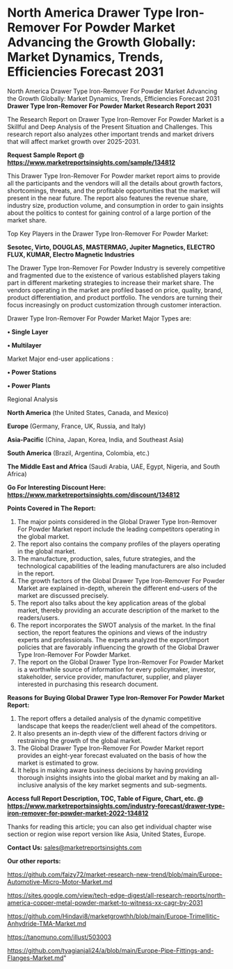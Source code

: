 # North America Drawer Type Iron-Remover For Powder Market Advancing the Growth Globally: Market Dynamics, Trends, Efficiencies Forecast 2031
North America Drawer Type Iron-Remover For Powder Market Advancing the Growth Globally: Market Dynamics, Trends, Efficiencies Forecast 2031
<strong>Drawer Type Iron-Remover For Powder Market Research Report 2031</strong>

The Research Report on Drawer Type Iron-Remover For Powder Market is a Skillful and Deep Analysis of the Present Situation and Challenges. This research report also analyzes other important trends and market drivers that will affect market growth over 2025-2031.

<strong>Request Sample Report @ <a href=https://www.marketreportsinsights.com/sample/134812>https://www.marketreportsinsights.com/sample/134812</a></strong>

This Drawer Type Iron-Remover For Powder market report aims to provide all the participants and the vendors will all the details about growth factors, shortcomings, threats, and the profitable opportunities that the market will present in the near future. The report also features the revenue share, industry size, production volume, and consumption in order to gain insights about the politics to contest for gaining control of a large portion of the market share.

Top Key Players in the Drawer Type Iron-Remover For Powder Market:

<strong>Sesotec, Virto, DOUGLAS, MASTERMAG, Jupiter Magnetics, ELECTRO FLUX, KUMAR, Electro Magnetic Industries</strong>

The Drawer Type Iron-Remover For Powder Industry is severely competitive and fragmented due to the existence of various established players taking part in different marketing strategies to increase their market share. The vendors operating in the market are profiled based on price, quality, brand, product differentiation, and product portfolio. The vendors are turning their focus increasingly on product customization through customer interaction.

Drawer Type Iron-Remover For Powder Market Major Types are:

<strong>• Single Layer

• Multilayer</strong>

Market Major end-user applications :

<strong>• Power Stations

• Power Plants</strong>

Regional Analysis

</u><strong><b>North America</b></strong> (the United States, Canada, and Mexico)

<strong><b>Europe </b></strong>(Germany, France, UK, Russia, and Italy)

<strong><b>Asia-Pacific</b></strong> (China, Japan, Korea, India, and Southeast Asia)

<strong><b>South America</b></strong> (Brazil, Argentina, Colombia, etc.)

<strong><b>The Middle East and Africa</b></strong> (Saudi Arabia, UAE, Egypt, Nigeria, and South Africa)

<strong>Go For Interesting Discount Here: <a href=https://www.marketreportsinsights.com/discount/134812>https://www.marketreportsinsights.com/discount/134812</a></strong>

<strong>Points Covered in The Report:</strong>
<ol>
  <li>The major points considered in the Global Drawer Type Iron-Remover For Powder Market report include the leading competitors operating in the global market.</li>
  <li>The report also contains the company profiles of the players operating in the global market.</li>
  <li>The manufacture, production, sales, future strategies, and the technological capabilities of the leading manufacturers are also included in the report.</li>
  <li>The growth factors of the Global Drawer Type Iron-Remover For Powder Market are explained in-depth, wherein the different end-users of the market are discussed precisely.</li>
  <li>The report also talks about the key application areas of the global market, thereby providing an accurate description of the market to the readers/users.</li>
  <li>The report incorporates the SWOT analysis of the market. In the final section, the report features the opinions and views of the industry experts and professionals. The experts analyzed the export/import policies that are favorably influencing the growth of the Global Drawer Type Iron-Remover For Powder Market.</li>
  <li>The report on the Global Drawer Type Iron-Remover For Powder Market is a worthwhile source of information for every policymaker, investor, stakeholder, service provider, manufacturer, supplier, and player interested in purchasing this research document.</li>
</ol>
<strong>Reasons for Buying Global Drawer Type Iron-Remover For Powder Market Report:</strong>

<ol>
  <li>The report offers a detailed analysis of the dynamic competitive landscape that keeps the reader/client well ahead of the competitors.</li>
  <li>It also presents an in-depth view of the different factors driving or restraining the growth of the global market.</li>
  <li>The Global Drawer Type Iron-Remover For Powder Market report provides an eight-year forecast evaluated on the basis of how the market is estimated to grow.</li>
  <li>It helps in making aware business decisions by having providing thorough insights insights into the global market and by making an all-inclusive analysis of the key market segments and sub-segments.</li>
</ol>
<strong>Access full Report Description, TOC, Table of Figure, Chart, etc. @ <a href=https://www.marketreportsinsights.com/industry-forecast/drawer-type-iron-remover-for-powder-market-2022-134812>https://www.marketreportsinsights.com/industry-forecast/drawer-type-iron-remover-for-powder-market-2022-134812</a></strong>


Thanks for reading this article; you can also get individual chapter wise section or region wise report version like Asia, United States, Europe.

<strong>Contact Us:</strong>
sales@marketreportsinsights.com

<strong>Our other reports:</strong>

<a href=https://github.com/faizy72/market-research-new-trend/blob/main/Europe-Automotive-Micro-Motor-Market.md>https://github.com/faizy72/market-research-new-trend/blob/main/Europe-Automotive-Micro-Motor-Market.md</a>

<a href=https://sites.google.com/view/tech-edge-digest/all-research-reports/north-america-copper-metal-powder-market-to-witness-xx-cagr-by-2031>https://sites.google.com/view/tech-edge-digest/all-research-reports/north-america-copper-metal-powder-market-to-witness-xx-cagr-by-2031</a>

<a href=https://github.com/Hindavi8/marketgrowthh/blob/main/Europe-Trimellitic-Anhydride-TMA-Market.md>https://github.com/Hindavi8/marketgrowthh/blob/main/Europe-Trimellitic-Anhydride-TMA-Market.md</a>

<a href=https://tanomuno.com/illust/503003>https://tanomuno.com/illust/503003</a>

<a href=https://github.com/tyagianjali24/a/blob/main/Europe-Pipe-Fittings-and-Flanges-Market.md>https://github.com/tyagianjali24/a/blob/main/Europe-Pipe-Fittings-and-Flanges-Market.md</a>"
